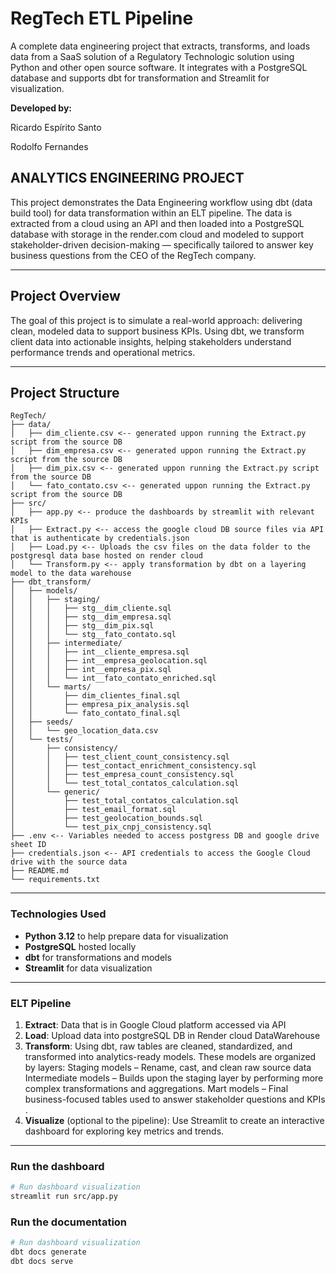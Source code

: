 # RegTech ETL Pipeline

A complete data engineering project that extracts, transforms, and loads data from a SaaS solution of a Regulatory Technologic solution using Python and other open source software. It integrates with a PostgreSQL database and supports dbt for transformation and Streamlit for visualization.

**Developed by:**

Ricardo Espírito Santo

Rodolfo Fernandes

## ANALYTICS ENGINEERING PROJECT

This project demonstrates the Data Engineering workflow using dbt (data build tool) for data transformation within an ELT pipeline. The data is extracted from a cloud using an API and then loaded into a PostgreSQL database with storage in the render.com cloud and modeled to support stakeholder-driven decision-making — specifically tailored to answer key business questions from the CEO of the RegTech company.

---

## Project Overview

The goal of this project is to simulate a real-world approach: delivering clean, modeled data to support business KPIs. Using dbt, we transform client data into actionable insights, helping stakeholders understand performance trends and operational metrics.

---

## Project Structure

```text
RegTech/
├── data/
│   ├── dim_cliente.csv <-- generated uppon running the Extract.py script from the source DB
│   ├── dim_empresa.csv <-- generated uppon running the Extract.py script from the source DB
│   ├── dim_pix.csv <-- generated uppon running the Extract.py script from the source DB
│   └── fato_contato.csv <-- generated uppon running the Extract.py script from the source DB
├── src/
│   ├── app.py <-- produce the dashboards by streamlit with relevant KPIs
│   ├── Extract.py <-- access the google cloud DB source files via API that is authenticate by credentials.json
│   ├── Load.py <-- Uploads the csv files on the data folder to the postgresql data base hosted on render cloud
│   └── Transform.py <-- apply transformation by dbt on a layering model to the data warehouse
├── dbt_transform/
│   ├── models/
│   │   ├── staging/
│   │   │   ├── stg__dim_cliente.sql
│   │   │   ├── stg__dim_empresa.sql
│   │   │   ├── stg__dim_pix.sql
│   │   │   └── stg__fato_contato.sql
│   │   ├── intermediate/
│   │   │   ├── int__cliente_empresa.sql
│   │   │   ├── int__empresa_geolocation.sql
│   │   │   ├── int__empresa_pix.sql
│   │   │   └── int__fato_contato_enriched.sql
│   │   └── marts/
│   │       ├── dim_clientes_final.sql
│   │       ├── empresa_pix_analysis.sql
│   │       └── fato_contato_final.sql
│   ├── seeds/
│   │   └── geo_location_data.csv
│   └── tests/
│       ├── consistency/
│       │   ├── test_client_count_consistency.sql
│       │   ├── test_contact_enrichment_consistency.sql
│       │   ├── test_empresa_count_consistency.sql
│       │   └── test_total_contatos_calculation.sql
│       └── generic/
│           ├── test_total_contatos_calculation.sql
│           ├── test_email_format.sql
│           ├── test_geolocation_bounds.sql
│           └── test_pix_cnpj_consistency.sql
├── .env <-- Variables needed to access postgress DB and google drive sheet ID
├── credentials.json <-- API credentials to access the Google Cloud drive with the source data
├── README.md
└── requirements.txt
```

---

### Technologies Used

- **Python 3.12** to help prepare data for visualization
- **PostgreSQL** hosted locally
- **dbt** for transformations and models
- **Streamlit** for data visualization

---

### ELT Pipeline

1. **Extract**: Data that is in Google Cloud platform accessed via API
2. **Load**: Upload data into postgreSQL DB in Render cloud DataWarehouse
3. **Transform**: Using dbt, raw tables are cleaned, standardized, and transformed into analytics-ready models.
These models are organized by layers:
Staging models – Rename, cast, and clean raw source data
Intermediate models – Builds upon the staging layer by performing more complex transformations and aggregations. 
Mart models – Final business-focused tables used to answer stakeholder questions and KPIs .
4. **Visualize** (optional to the pipeline): Use Streamlit to create an interactive dashboard for exploring key metrics and trends.

---

### Run the dashboard

```bash
# Run dashboard visualization
streamlit run src/app.py
```
### Run the documentation

```bash
# Run dashboard visualization
dbt docs generate
dbt docs serve
```
